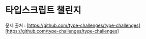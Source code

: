 # 타입스크립트 챌린지

문제 출처 : [https://github.com/type-challenges/type-challenges][https://github.com/type-challenges/type-challenges]

